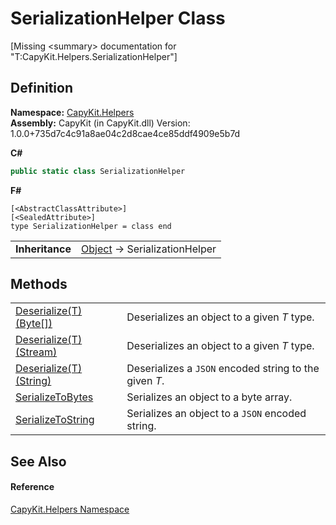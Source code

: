 # SerializationHelper Class


\[Missing &lt;summary&gt; documentation for "T:CapyKit.Helpers.SerializationHelper"\]



## Definition
**Namespace:** <a href="N_CapyKit_Helpers">CapyKit.Helpers</a>  
**Assembly:** CapyKit (in CapyKit.dll) Version: 1.0.0+735d7c4c91a8ae04c2d8cae4ce85ddf4909e5b7d

**C#**
``` C#
public static class SerializationHelper
```
**F#**
``` F#
[<AbstractClassAttribute>]
[<SealedAttribute>]
type SerializationHelper = class end
```

<table><tr><td><strong>Inheritance</strong></td><td><a href="https://learn.microsoft.com/dotnet/api/system.object" target="_blank" rel="noopener noreferrer">Object</a>  →  SerializationHelper</td></tr>
</table>



## Methods
<table>
<tr>
<td><a href="M_CapyKit_Helpers_SerializationHelper_Deserialize__1">Deserialize(T)(Byte[])</a></td>
<td>Deserializes an object to a given <em>T</em> type.</td></tr>
<tr>
<td><a href="M_CapyKit_Helpers_SerializationHelper_Deserialize__1_1">Deserialize(T)(Stream)</a></td>
<td>Deserializes an object to a given <em>T</em> type.</td></tr>
<tr>
<td><a href="M_CapyKit_Helpers_SerializationHelper_Deserialize__1_2">Deserialize(T)(String)</a></td>
<td>Deserializes a <code>JSON</code> encoded string to the given <em>T</em>.</td></tr>
<tr>
<td><a href="M_CapyKit_Helpers_SerializationHelper_SerializeToBytes">SerializeToBytes</a></td>
<td>Serializes an object to a byte array.</td></tr>
<tr>
<td><a href="M_CapyKit_Helpers_SerializationHelper_SerializeToString">SerializeToString</a></td>
<td>Serializes an object to a <code>JSON</code> encoded string.</td></tr>
</table>

## See Also


#### Reference
<a href="N_CapyKit_Helpers">CapyKit.Helpers Namespace</a>  
